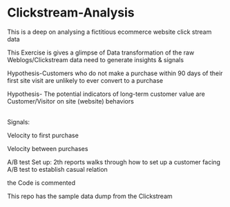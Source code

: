 # Clickstream-Analysis
This is a deep on analysing a fictitious ecommerce website click stream data </p>

This Exercise is gives a glimpse of Data transformation of the raw Weblogs/Clickstream data need to generate insights & signals </p>

Hypothesis-Customers who do not make a purchase within 90 days of their first site visit are unlikely to ever convert to a purchase </p>
Hypothesis- The potential indicators of long-term customer value are Customer/Visitor on site (website) behaviors</p>  
Signals: </p>

Velocity to first purchase </p>
Velocity between purchases</p>

A/B test Set up: 2th reports walks through how to set up a customer facing A/B test to establish casual relation</p>      

the Code is commented </p>
This repo has the sample data dump from the Clickstream </p>
